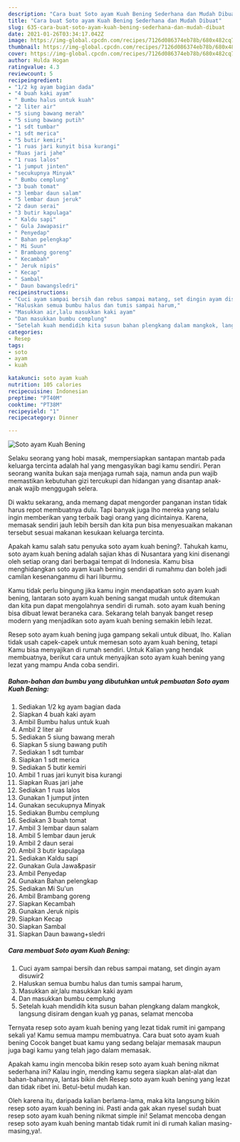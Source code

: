 ```yaml
---
description: "Cara buat Soto ayam Kuah Bening Sederhana dan Mudah Dibuat"
title: "Cara buat Soto ayam Kuah Bening Sederhana dan Mudah Dibuat"
slug: 635-cara-buat-soto-ayam-kuah-bening-sederhana-dan-mudah-dibuat
date: 2021-01-26T03:34:17.042Z
image: https://img-global.cpcdn.com/recipes/7126d086374eb78b/680x482cq70/soto-ayam-kuah-bening-foto-resep-utama.jpg
thumbnail: https://img-global.cpcdn.com/recipes/7126d086374eb78b/680x482cq70/soto-ayam-kuah-bening-foto-resep-utama.jpg
cover: https://img-global.cpcdn.com/recipes/7126d086374eb78b/680x482cq70/soto-ayam-kuah-bening-foto-resep-utama.jpg
author: Hulda Hogan
ratingvalue: 4.3
reviewcount: 5
recipeingredient:
- "1/2 kg ayam bagian dada"
- "4 buah kaki ayam"
- " Bumbu halus untuk kuah"
- "2 liter air"
- "5 siung bawang merah"
- "5 siung bawang putih"
- "1 sdt tumbar"
- "1 sdt merica"
- "5 butir kemiri"
- "1 ruas jari kunyit bisa kurangi"
- "Ruas jari jahe"
- "1 ruas lalos"
- "1 jumput jinten"
- "secukupnya Minyak"
- " Bumbu cemplung"
- "3 buah tomat"
- "3 lembar daun salam"
- "5 lembar daun jeruk"
- "2 daun serai"
- "3 butir kapulaga"
- " Kaldu sapi"
- " Gula Jawapasir"
- " Penyedap"
- " Bahan pelengkap"
- " Mi Suun"
- " Brambang goreng"
- " Kecambah"
- " Jeruk nipis"
- " Kecap"
- " Sambal"
- " Daun bawangsledri"
recipeinstructions:
- "Cuci ayam sampai bersih dan rebus sampai matang, set dingin ayam disuwir2"
- "Haluskan semua bumbu halus dan tumis sampai harum,"
- "Masukkan air,lalu masukkan kaki ayam"
- "Dan masukkan bumbu cemplung"
- "Setelah kuah mendidih kita susun bahan plengkang dalam mangkok, langsung disiram dengan kuah yg panas, selamat mencoba"
categories:
- Resep
tags:
- soto
- ayam
- kuah

katakunci: soto ayam kuah 
nutrition: 105 calories
recipecuisine: Indonesian
preptime: "PT40M"
cooktime: "PT38M"
recipeyield: "1"
recipecategory: Dinner

---
```



![Soto ayam Kuah Bening](https://img-global.cpcdn.com/recipes/7126d086374eb78b/680x482cq70/soto-ayam-kuah-bening-foto-resep-utama.jpg)

Selaku seorang yang hobi masak, mempersiapkan santapan mantab pada keluarga tercinta adalah hal yang mengasyikan bagi kamu sendiri. Peran seorang  wanita bukan saja menjaga rumah saja, namun anda pun wajib memastikan kebutuhan gizi tercukupi dan hidangan yang disantap anak-anak wajib menggugah selera.

Di waktu  sekarang, anda memang dapat mengorder panganan instan tidak harus repot membuatnya dulu. Tapi banyak juga lho mereka yang selalu ingin memberikan yang terbaik bagi orang yang dicintainya. Karena, memasak sendiri jauh lebih bersih dan kita pun bisa menyesuaikan makanan tersebut sesuai makanan kesukaan keluarga tercinta. 



Apakah kamu salah satu penyuka soto ayam kuah bening?. Tahukah kamu, soto ayam kuah bening adalah sajian khas di Nusantara yang kini disenangi oleh setiap orang dari berbagai tempat di Indonesia. Kamu bisa menghidangkan soto ayam kuah bening sendiri di rumahmu dan boleh jadi camilan kesenanganmu di hari liburmu.

Kamu tidak perlu bingung jika kamu ingin mendapatkan soto ayam kuah bening, lantaran soto ayam kuah bening sangat mudah untuk ditemukan dan kita pun dapat mengolahnya sendiri di rumah. soto ayam kuah bening bisa dibuat lewat beraneka cara. Sekarang telah banyak banget resep modern yang menjadikan soto ayam kuah bening semakin lebih lezat.

Resep soto ayam kuah bening juga gampang sekali untuk dibuat, lho. Kalian tidak usah capek-capek untuk memesan soto ayam kuah bening, tetapi Kamu bisa menyajikan di rumah sendiri. Untuk Kalian yang hendak membuatnya, berikut cara untuk menyajikan soto ayam kuah bening yang lezat yang mampu Anda coba sendiri.

<!--inarticleads1-->

##### Bahan-bahan dan bumbu yang dibutuhkan untuk pembuatan Soto ayam Kuah Bening:

1. Sediakan 1/2 kg ayam bagian dada
1. Siapkan 4 buah kaki ayam
1. Ambil  Bumbu halus untuk kuah
1. Ambil 2 liter air
1. Sediakan 5 siung bawang merah
1. Siapkan 5 siung bawang putih
1. Sediakan 1 sdt tumbar
1. Siapkan 1 sdt merica
1. Sediakan 5 butir kemiri
1. Ambil 1 ruas jari kunyit bisa kurangi
1. Siapkan Ruas jari jahe
1. Sediakan 1 ruas lalos
1. Gunakan 1 jumput jinten
1. Gunakan secukupnya Minyak
1. Sediakan  Bumbu cemplung
1. Sediakan 3 buah tomat
1. Ambil 3 lembar daun salam
1. Ambil 5 lembar daun jeruk
1. Ambil 2 daun serai
1. Ambil 3 butir kapulaga
1. Sediakan  Kaldu sapi
1. Gunakan  Gula Jawa&amp;pasir
1. Ambil  Penyedap
1. Gunakan  Bahan pelengkap
1. Sediakan  Mi Su&#39;un
1. Ambil  Brambang goreng
1. Siapkan  Kecambah
1. Gunakan  Jeruk nipis
1. Siapkan  Kecap
1. Siapkan  Sambal
1. Siapkan  Daun bawang+sledri




<!--inarticleads2-->

##### Cara membuat Soto ayam Kuah Bening:

1. Cuci ayam sampai bersih dan rebus sampai matang, set dingin ayam disuwir2
1. Haluskan semua bumbu halus dan tumis sampai harum,
1. Masukkan air,lalu masukkan kaki ayam
1. Dan masukkan bumbu cemplung
1. Setelah kuah mendidih kita susun bahan plengkang dalam mangkok, langsung disiram dengan kuah yg panas, selamat mencoba




Ternyata resep soto ayam kuah bening yang lezat tidak rumit ini gampang sekali ya! Kamu semua mampu membuatnya. Cara buat soto ayam kuah bening Cocok banget buat kamu yang sedang belajar memasak maupun juga bagi kamu yang telah jago dalam memasak.

Apakah kamu ingin mencoba bikin resep soto ayam kuah bening nikmat sederhana ini? Kalau ingin, mending kamu segera siapkan alat-alat dan bahan-bahannya, lantas bikin deh Resep soto ayam kuah bening yang lezat dan tidak ribet ini. Betul-betul mudah kan. 

Oleh karena itu, daripada kalian berlama-lama, maka kita langsung bikin resep soto ayam kuah bening ini. Pasti anda gak akan nyesel sudah buat resep soto ayam kuah bening nikmat simple ini! Selamat mencoba dengan resep soto ayam kuah bening mantab tidak rumit ini di rumah kalian masing-masing,ya!.


